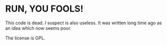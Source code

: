 RUN, YOU FOOLS!
===============

This code is dead. I suspect is also useless.
It was written long time ago as an idea which now seems poor.

The license is GPL.
